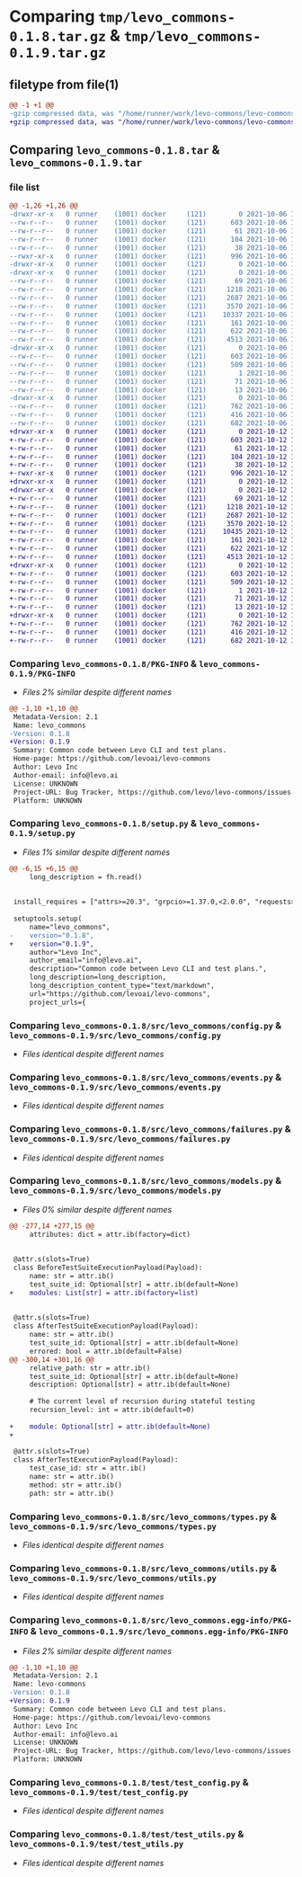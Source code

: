 # Comparing `tmp/levo_commons-0.1.8.tar.gz` & `tmp/levo_commons-0.1.9.tar.gz`

## filetype from file(1)

```diff
@@ -1 +1 @@
-gzip compressed data, was "/home/runner/work/levo-commons/levo-commons/dist/tmp2jz33qtf/levo_commons-0.1.8.tar", last modified: Wed Oct  6 19:42:05 2021, max compression
+gzip compressed data, was "/home/runner/work/levo-commons/levo-commons/dist/tmpohtrxuej/levo_commons-0.1.9.tar", last modified: Tue Oct 12 15:54:54 2021, max compression
```

## Comparing `levo_commons-0.1.8.tar` & `levo_commons-0.1.9.tar`

### file list

```diff
@@ -1,26 +1,26 @@
-drwxr-xr-x   0 runner    (1001) docker     (121)        0 2021-10-06 19:42:05.000000 levo_commons-0.1.8/
--rw-r--r--   0 runner    (1001) docker     (121)      603 2021-10-06 19:42:05.000000 levo_commons-0.1.8/PKG-INFO
--rw-r--r--   0 runner    (1001) docker     (121)       61 2021-10-06 19:41:57.000000 levo_commons-0.1.8/README.md
--rw-r--r--   0 runner    (1001) docker     (121)      104 2021-10-06 19:41:57.000000 levo_commons-0.1.8/pyproject.toml
--rw-r--r--   0 runner    (1001) docker     (121)       38 2021-10-06 19:42:05.000000 levo_commons-0.1.8/setup.cfg
--rwxr-xr-x   0 runner    (1001) docker     (121)      996 2021-10-06 19:41:57.000000 levo_commons-0.1.8/setup.py
-drwxr-xr-x   0 runner    (1001) docker     (121)        0 2021-10-06 19:42:05.000000 levo_commons-0.1.8/src/
-drwxr-xr-x   0 runner    (1001) docker     (121)        0 2021-10-06 19:42:05.000000 levo_commons-0.1.8/src/levo_commons/
--rw-r--r--   0 runner    (1001) docker     (121)       69 2021-10-06 19:41:57.000000 levo_commons-0.1.8/src/levo_commons/__init__.py
--rw-r--r--   0 runner    (1001) docker     (121)     1218 2021-10-06 19:41:57.000000 levo_commons-0.1.8/src/levo_commons/config.py
--rw-r--r--   0 runner    (1001) docker     (121)     2687 2021-10-06 19:41:57.000000 levo_commons-0.1.8/src/levo_commons/events.py
--rw-r--r--   0 runner    (1001) docker     (121)     3570 2021-10-06 19:41:57.000000 levo_commons-0.1.8/src/levo_commons/failures.py
--rw-r--r--   0 runner    (1001) docker     (121)    10337 2021-10-06 19:41:57.000000 levo_commons-0.1.8/src/levo_commons/models.py
--rw-r--r--   0 runner    (1001) docker     (121)      161 2021-10-06 19:41:57.000000 levo_commons-0.1.8/src/levo_commons/status.py
--rw-r--r--   0 runner    (1001) docker     (121)      622 2021-10-06 19:41:57.000000 levo_commons-0.1.8/src/levo_commons/types.py
--rw-r--r--   0 runner    (1001) docker     (121)     4513 2021-10-06 19:41:57.000000 levo_commons-0.1.8/src/levo_commons/utils.py
-drwxr-xr-x   0 runner    (1001) docker     (121)        0 2021-10-06 19:42:05.000000 levo_commons-0.1.8/src/levo_commons.egg-info/
--rw-r--r--   0 runner    (1001) docker     (121)      603 2021-10-06 19:42:05.000000 levo_commons-0.1.8/src/levo_commons.egg-info/PKG-INFO
--rw-r--r--   0 runner    (1001) docker     (121)      509 2021-10-06 19:42:05.000000 levo_commons-0.1.8/src/levo_commons.egg-info/SOURCES.txt
--rw-r--r--   0 runner    (1001) docker     (121)        1 2021-10-06 19:42:05.000000 levo_commons-0.1.8/src/levo_commons.egg-info/dependency_links.txt
--rw-r--r--   0 runner    (1001) docker     (121)       71 2021-10-06 19:42:05.000000 levo_commons-0.1.8/src/levo_commons.egg-info/requires.txt
--rw-r--r--   0 runner    (1001) docker     (121)       13 2021-10-06 19:42:05.000000 levo_commons-0.1.8/src/levo_commons.egg-info/top_level.txt
-drwxr-xr-x   0 runner    (1001) docker     (121)        0 2021-10-06 19:42:05.000000 levo_commons-0.1.8/test/
--rw-r--r--   0 runner    (1001) docker     (121)      762 2021-10-06 19:41:57.000000 levo_commons-0.1.8/test/test_config.py
--rw-r--r--   0 runner    (1001) docker     (121)      416 2021-10-06 19:41:57.000000 levo_commons-0.1.8/test/test_sanity.py
--rw-r--r--   0 runner    (1001) docker     (121)      682 2021-10-06 19:41:57.000000 levo_commons-0.1.8/test/test_utils.py
+drwxr-xr-x   0 runner    (1001) docker     (121)        0 2021-10-12 15:54:54.000000 levo_commons-0.1.9/
+-rw-r--r--   0 runner    (1001) docker     (121)      603 2021-10-12 15:54:54.000000 levo_commons-0.1.9/PKG-INFO
+-rw-r--r--   0 runner    (1001) docker     (121)       61 2021-10-12 15:54:43.000000 levo_commons-0.1.9/README.md
+-rw-r--r--   0 runner    (1001) docker     (121)      104 2021-10-12 15:54:43.000000 levo_commons-0.1.9/pyproject.toml
+-rw-r--r--   0 runner    (1001) docker     (121)       38 2021-10-12 15:54:54.000000 levo_commons-0.1.9/setup.cfg
+-rwxr-xr-x   0 runner    (1001) docker     (121)      996 2021-10-12 15:54:43.000000 levo_commons-0.1.9/setup.py
+drwxr-xr-x   0 runner    (1001) docker     (121)        0 2021-10-12 15:54:54.000000 levo_commons-0.1.9/src/
+drwxr-xr-x   0 runner    (1001) docker     (121)        0 2021-10-12 15:54:54.000000 levo_commons-0.1.9/src/levo_commons/
+-rw-r--r--   0 runner    (1001) docker     (121)       69 2021-10-12 15:54:43.000000 levo_commons-0.1.9/src/levo_commons/__init__.py
+-rw-r--r--   0 runner    (1001) docker     (121)     1218 2021-10-12 15:54:43.000000 levo_commons-0.1.9/src/levo_commons/config.py
+-rw-r--r--   0 runner    (1001) docker     (121)     2687 2021-10-12 15:54:43.000000 levo_commons-0.1.9/src/levo_commons/events.py
+-rw-r--r--   0 runner    (1001) docker     (121)     3570 2021-10-12 15:54:43.000000 levo_commons-0.1.9/src/levo_commons/failures.py
+-rw-r--r--   0 runner    (1001) docker     (121)    10435 2021-10-12 15:54:43.000000 levo_commons-0.1.9/src/levo_commons/models.py
+-rw-r--r--   0 runner    (1001) docker     (121)      161 2021-10-12 15:54:43.000000 levo_commons-0.1.9/src/levo_commons/status.py
+-rw-r--r--   0 runner    (1001) docker     (121)      622 2021-10-12 15:54:43.000000 levo_commons-0.1.9/src/levo_commons/types.py
+-rw-r--r--   0 runner    (1001) docker     (121)     4513 2021-10-12 15:54:43.000000 levo_commons-0.1.9/src/levo_commons/utils.py
+drwxr-xr-x   0 runner    (1001) docker     (121)        0 2021-10-12 15:54:54.000000 levo_commons-0.1.9/src/levo_commons.egg-info/
+-rw-r--r--   0 runner    (1001) docker     (121)      603 2021-10-12 15:54:54.000000 levo_commons-0.1.9/src/levo_commons.egg-info/PKG-INFO
+-rw-r--r--   0 runner    (1001) docker     (121)      509 2021-10-12 15:54:54.000000 levo_commons-0.1.9/src/levo_commons.egg-info/SOURCES.txt
+-rw-r--r--   0 runner    (1001) docker     (121)        1 2021-10-12 15:54:54.000000 levo_commons-0.1.9/src/levo_commons.egg-info/dependency_links.txt
+-rw-r--r--   0 runner    (1001) docker     (121)       71 2021-10-12 15:54:54.000000 levo_commons-0.1.9/src/levo_commons.egg-info/requires.txt
+-rw-r--r--   0 runner    (1001) docker     (121)       13 2021-10-12 15:54:54.000000 levo_commons-0.1.9/src/levo_commons.egg-info/top_level.txt
+drwxr-xr-x   0 runner    (1001) docker     (121)        0 2021-10-12 15:54:54.000000 levo_commons-0.1.9/test/
+-rw-r--r--   0 runner    (1001) docker     (121)      762 2021-10-12 15:54:43.000000 levo_commons-0.1.9/test/test_config.py
+-rw-r--r--   0 runner    (1001) docker     (121)      416 2021-10-12 15:54:43.000000 levo_commons-0.1.9/test/test_sanity.py
+-rw-r--r--   0 runner    (1001) docker     (121)      682 2021-10-12 15:54:43.000000 levo_commons-0.1.9/test/test_utils.py
```

### Comparing `levo_commons-0.1.8/PKG-INFO` & `levo_commons-0.1.9/PKG-INFO`

 * *Files 2% similar despite different names*

```diff
@@ -1,10 +1,10 @@
 Metadata-Version: 2.1
 Name: levo_commons
-Version: 0.1.8
+Version: 0.1.9
 Summary: Common code between Levo CLI and test plans.
 Home-page: https://github.com/levoai/levo-commons
 Author: Levo Inc
 Author-email: info@levo.ai
 License: UNKNOWN
 Project-URL: Bug Tracker, https://github.com/levo/levo-commons/issues
 Platform: UNKNOWN
```

### Comparing `levo_commons-0.1.8/setup.py` & `levo_commons-0.1.9/setup.py`

 * *Files 1% similar despite different names*

```diff
@@ -6,15 +6,15 @@
     long_description = fh.read()
 
 
 install_requires = ["attrs>=20.3", "grpcio>=1.37.0,<2.0.0", "requests>=2.25.1"]
 
 setuptools.setup(
     name="levo_commons",
-    version="0.1.8",
+    version="0.1.9",
     author="Levo Inc",
     author_email="info@levo.ai",
     description="Common code between Levo CLI and test plans.",
     long_description=long_description,
     long_description_content_type="text/markdown",
     url="https://github.com/levoai/levo-commons",
     project_urls={
```

### Comparing `levo_commons-0.1.8/src/levo_commons/config.py` & `levo_commons-0.1.9/src/levo_commons/config.py`

 * *Files identical despite different names*

### Comparing `levo_commons-0.1.8/src/levo_commons/events.py` & `levo_commons-0.1.9/src/levo_commons/events.py`

 * *Files identical despite different names*

### Comparing `levo_commons-0.1.8/src/levo_commons/failures.py` & `levo_commons-0.1.9/src/levo_commons/failures.py`

 * *Files identical despite different names*

### Comparing `levo_commons-0.1.8/src/levo_commons/models.py` & `levo_commons-0.1.9/src/levo_commons/models.py`

 * *Files 0% similar despite different names*

```diff
@@ -277,14 +277,15 @@
     attributes: dict = attr.ib(factory=dict)
 
 
 @attr.s(slots=True)
 class BeforeTestSuiteExecutionPayload(Payload):
     name: str = attr.ib()
     test_suite_id: Optional[str] = attr.ib(default=None)
+    modules: List[str] = attr.ib(factory=list)
 
 
 @attr.s(slots=True)
 class AfterTestSuiteExecutionPayload(Payload):
     name: str = attr.ib()
     test_suite_id: Optional[str] = attr.ib(default=None)
     errored: bool = attr.ib(default=False)
@@ -300,14 +301,16 @@
     relative_path: str = attr.ib()
     test_suite_id: Optional[str] = attr.ib(default=None)
     description: Optional[str] = attr.ib(default=None)
 
     # The current level of recursion during stateful testing
     recursion_level: int = attr.ib(default=0)
 
+    module: Optional[str] = attr.ib(default=None)
+
 
 @attr.s(slots=True)
 class AfterTestExecutionPayload(Payload):
     test_case_id: str = attr.ib()
     name: str = attr.ib()
     method: str = attr.ib()
     path: str = attr.ib()
```

### Comparing `levo_commons-0.1.8/src/levo_commons/types.py` & `levo_commons-0.1.9/src/levo_commons/types.py`

 * *Files identical despite different names*

### Comparing `levo_commons-0.1.8/src/levo_commons/utils.py` & `levo_commons-0.1.9/src/levo_commons/utils.py`

 * *Files identical despite different names*

### Comparing `levo_commons-0.1.8/src/levo_commons.egg-info/PKG-INFO` & `levo_commons-0.1.9/src/levo_commons.egg-info/PKG-INFO`

 * *Files 2% similar despite different names*

```diff
@@ -1,10 +1,10 @@
 Metadata-Version: 2.1
 Name: levo-commons
-Version: 0.1.8
+Version: 0.1.9
 Summary: Common code between Levo CLI and test plans.
 Home-page: https://github.com/levoai/levo-commons
 Author: Levo Inc
 Author-email: info@levo.ai
 License: UNKNOWN
 Project-URL: Bug Tracker, https://github.com/levo/levo-commons/issues
 Platform: UNKNOWN
```

### Comparing `levo_commons-0.1.8/test/test_config.py` & `levo_commons-0.1.9/test/test_config.py`

 * *Files identical despite different names*

### Comparing `levo_commons-0.1.8/test/test_utils.py` & `levo_commons-0.1.9/test/test_utils.py`

 * *Files identical despite different names*

